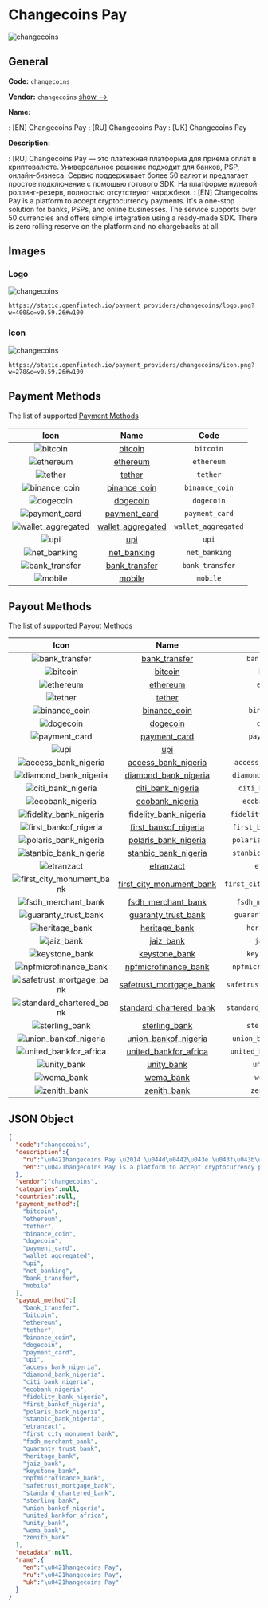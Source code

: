 
# Сhangecoins Pay 
![changecoins](https://static.openfintech.io/payment_providers/changecoins/logo.png?w=400&c=v0.59.26#w100)  

## General 
 
**Code:** `changecoins` 
 
**Vendor:** `changecoins` [show -->](/vendors/changecoins/) 
 
**Name:** 
 
:	[EN] Сhangecoins Pay 
:	[RU] Сhangecoins Pay 
:	[UK] Сhangecoins Pay 
 
**Description:** 
 
: [RU] Сhangecoins Pay — это платежная платформа для приема оплат в криптовалюте. Универсальное решение подходит для банков, PSP, онлайн-бизнеса. Сервис поддерживает более 50 валют и предлагает простое подключение с помощью готового SDK. На платформе нулевой роллинг-резерв, полностью отсутствуют чарджбеки. 
: [EN] Сhangecoins Pay is a platform to accept cryptocurrency payments. It's a one-stop solution for banks, PSPs, and online businesses. The service supports over 50 currencies and offers simple integration using a ready-made SDK. There is zero rolling reserve on the platform and no chargebacks at all. 
 

## Images 

### Logo 
 
![changecoins](https://static.openfintech.io/payment_providers/changecoins/logo.png?w=400&c=v0.59.26#w100)  

```
https://static.openfintech.io/payment_providers/changecoins/logo.png?w=400&c=v0.59.26#w100
```  

### Icon 
 
![changecoins](https://static.openfintech.io/payment_providers/changecoins/icon.png?w=278&c=v0.59.26#w100)  

```
https://static.openfintech.io/payment_providers/changecoins/icon.png?w=278&c=v0.59.26#w100
```  

## Payment Methods 
 
The list of supported [Payment Methods](/payment-methods/) 

|Icon|Name|Code| 
|:---:|:---:|:---:| 
|![bitcoin](https://static.openfintech.io/payment_methods/bitcoin/icon.svg?w=278&c=v0.59.26#w100) |[bitcoin](/payment-methods/bitcoin/)|`bitcoin`| 
|![ethereum](https://static.openfintech.io/payment_methods/ethereum/icon.svg?w=278&c=v0.59.26#w100) |[ethereum](/payment-methods/ethereum/)|`ethereum`| 
|![tether](https://static.openfintech.io/payment_methods/tether/icon.svg?w=278&c=v0.59.26#w100) |[tether](/payment-methods/tether/)|`tether`| 
|![binance_coin](https://static.openfintech.io/payment_methods/binance_coin/icon.svg?w=278&c=v0.59.26#w100) |[binance_coin](/payment-methods/binance_coin/)|`binance_coin`| 
|![dogecoin](https://static.openfintech.io/payment_methods/dogecoin/icon.svg?w=278&c=v0.59.26#w100) |[dogecoin](/payment-methods/dogecoin/)|`dogecoin`| 
|![payment_card](https://static.openfintech.io/payment_methods/payment_card/icon.svg?w=278&c=v0.59.26#w100) |[payment_card](/payment-methods/payment_card/)|`payment_card`| 
|![wallet_aggregated](https://static.openfintech.io/payment_methods/wallet_aggregated/icon.svg?w=278&c=v0.59.26#w100) |[wallet_aggregated](/payment-methods/wallet_aggregated/)|`wallet_aggregated`| 
|![upi](https://static.openfintech.io/payment_methods/upi/icon.svg?w=278&c=v0.59.26#w100) |[upi](/payment-methods/upi/)|`upi`| 
|![net_banking](https://static.openfintech.io/payment_methods/net_banking/icon.svg?w=278&c=v0.59.26#w100) |[net_banking](/payment-methods/net_banking/)|`net_banking`| 
|![bank_transfer](https://static.openfintech.io/payment_methods/bank_transfer/icon.svg?w=278&c=v0.59.26#w100) |[bank_transfer](/payment-methods/bank_transfer/)|`bank_transfer`| 
|![mobile](https://static.openfintech.io/payment_methods/mobile/icon.svg?w=278&c=v0.59.26#w100) |[mobile](/payment-methods/mobile/)|`mobile`| 
 

## Payout Methods 
 
The list of supported [Payout Methods](/payout-methods/) 

|Icon|Name|Code| 
|:---:|:---:|:---:| 
|![bank_transfer](https://static.openfintech.io/payout_methods/bank_transfer/icon.svg?w=278&c=v0.59.26#w40) |[bank_transfer](payout-methodsbank_transfer/)|`bank_transfer`| 
|![bitcoin](https://static.openfintech.io/payout_methods/bitcoin/icon.svg?w=278&c=v0.59.26#w40) |[bitcoin](payout-methodsbitcoin/)|`bitcoin`| 
|![ethereum](https://static.openfintech.io/payout_methods/ethereum/icon.svg?w=278&c=v0.59.26#w40) |[ethereum](payout-methodsethereum/)|`ethereum`| 
|![tether](https://static.openfintech.io/payout_methods/tether/icon.svg?w=278&c=v0.59.26#w40) |[tether](payout-methodstether/)|`tether`| 
|![binance_coin](https://static.openfintech.io/payout_methods/binance_coin/icon.svg?w=278&c=v0.59.26#w40) |[binance_coin](payout-methodsbinance_coin/)|`binance_coin`| 
|![dogecoin](https://static.openfintech.io/payout_methods/dogecoin/icon.svg?w=278&c=v0.59.26#w40) |[dogecoin](payout-methodsdogecoin/)|`dogecoin`| 
|![payment_card](https://static.openfintech.io/payout_methods/payment_card/icon.svg?w=278&c=v0.59.26#w40) |[payment_card](payout-methodspayment_card/)|`payment_card`| 
|![upi](https://static.openfintech.io/payout_methods/upi/icon.svg?w=278&c=v0.59.26#w40) |[upi](payout-methodsupi/)|`upi`| 
|![access_bank_nigeria](https://static.openfintech.io/payout_methods/access_bank_nigeria/icon.svg?w=278&c=v0.59.26#w40) |[access_bank_nigeria](payout-methodsaccess_bank_nigeria/)|`access_bank_nigeria`| 
|![diamond_bank_nigeria](https://static.openfintech.io/payout_methods/diamond_bank_nigeria/icon.svg?w=278&c=v0.59.26#w40) |[diamond_bank_nigeria](payout-methodsdiamond_bank_nigeria/)|`diamond_bank_nigeria`| 
|![citi_bank_nigeria](https://static.openfintech.io/payout_methods/citi_bank_nigeria/icon.svg?w=278&c=v0.59.26#w40) |[citi_bank_nigeria](payout-methodsciti_bank_nigeria/)|`citi_bank_nigeria`| 
|![ecobank_nigeria](https://static.openfintech.io/payout_methods/ecobank_nigeria/icon.svg?w=278&c=v0.59.26#w40) |[ecobank_nigeria](payout-methodsecobank_nigeria/)|`ecobank_nigeria`| 
|![fidelity_bank_nigeria](https://static.openfintech.io/payout_methods/fidelity_bank_nigeria/icon.svg?w=278&c=v0.59.26#w40) |[fidelity_bank_nigeria](payout-methodsfidelity_bank_nigeria/)|`fidelity_bank_nigeria`| 
|![first_bankof_nigeria](https://static.openfintech.io/payout_methods/first_bankof_nigeria/icon.svg?w=278&c=v0.59.26#w40) |[first_bankof_nigeria](payout-methodsfirst_bankof_nigeria/)|`first_bankof_nigeria`| 
|![polaris_bank_nigeria](https://static.openfintech.io/payout_methods/polaris_bank_nigeria/icon.svg?w=278&c=v0.59.26#w40) |[polaris_bank_nigeria](payout-methodspolaris_bank_nigeria/)|`polaris_bank_nigeria`| 
|![stanbic_bank_nigeria](https://static.openfintech.io/payout_methods/stanbic_bank_nigeria/icon.svg?w=278&c=v0.59.26#w40) |[stanbic_bank_nigeria](payout-methodsstanbic_bank_nigeria/)|`stanbic_bank_nigeria`| 
|![etranzact](https://static.openfintech.io/payout_methods/etranzact/icon.svg?w=278&c=v0.59.26#w40) |[etranzact](payout-methodsetranzact/)|`etranzact`| 
|![first_city_monument_bank](https://static.openfintech.io/payout_methods/first_city_monument_bank/icon.svg?w=278&c=v0.59.26#w40) |[first_city_monument_bank](payout-methodsfirst_city_monument_bank/)|`first_city_monument_bank`| 
|![fsdh_merchant_bank](https://static.openfintech.io/payout_methods/fsdh_merchant_bank/icon.svg?w=278&c=v0.59.26#w40) |[fsdh_merchant_bank](payout-methodsfsdh_merchant_bank/)|`fsdh_merchant_bank`| 
|![guaranty_trust_bank](https://static.openfintech.io/payout_methods/guaranty_trust_bank/icon.svg?w=278&c=v0.59.26#w40) |[guaranty_trust_bank](payout-methodsguaranty_trust_bank/)|`guaranty_trust_bank`| 
|![heritage_bank](https://static.openfintech.io/payout_methods/heritage_bank/icon.svg?w=278&c=v0.59.26#w40) |[heritage_bank](payout-methodsheritage_bank/)|`heritage_bank`| 
|![jaiz_bank](https://static.openfintech.io/payout_methods/jaiz_bank/icon.svg?w=278&c=v0.59.26#w40) |[jaiz_bank](payout-methodsjaiz_bank/)|`jaiz_bank`| 
|![keystone_bank](https://static.openfintech.io/payout_methods/keystone_bank/icon.svg?w=278&c=v0.59.26#w40) |[keystone_bank](payout-methodskeystone_bank/)|`keystone_bank`| 
|![npfmicrofinance_bank](https://static.openfintech.io/payout_methods/npfmicrofinance_bank/icon.png?w=278&c=v0.59.26#w40) |[npfmicrofinance_bank](payout-methodsnpfmicrofinance_bank/)|`npfmicrofinance_bank`| 
|![safetrust_mortgage_bank](https://static.openfintech.io/payout_methods/safetrust_mortgage_bank/icon.svg?w=278&c=v0.59.26#w40) |[safetrust_mortgage_bank](payout-methodssafetrust_mortgage_bank/)|`safetrust_mortgage_bank`| 
|![standard_chartered_bank](https://static.openfintech.io/payout_methods/standard_chartered_bank/icon.svg?w=278&c=v0.59.26#w40) |[standard_chartered_bank](payout-methodsstandard_chartered_bank/)|`standard_chartered_bank`| 
|![sterling_bank](https://static.openfintech.io/payout_methods/sterling_bank/icon.png?w=278&c=v0.59.26#w40) |[sterling_bank](payout-methodssterling_bank/)|`sterling_bank`| 
|![union_bankof_nigeria](https://static.openfintech.io/payout_methods/union_bankof_nigeria/icon.svg?w=278&c=v0.59.26#w40) |[union_bankof_nigeria](payout-methodsunion_bankof_nigeria/)|`union_bankof_nigeria`| 
|![united_bankfor_africa](https://static.openfintech.io/payout_methods/united_bankfor_africa/icon.svg?w=278&c=v0.59.26#w40) |[united_bankfor_africa](payout-methodsunited_bankfor_africa/)|`united_bankfor_africa`| 
|![unity_bank](https://static.openfintech.io/payout_methods/unity_bank/icon.svg?w=278&c=v0.59.26#w40) |[unity_bank](payout-methodsunity_bank/)|`unity_bank`| 
|![wema_bank](https://static.openfintech.io/payout_methods/wema_bank/icon.svg?w=278&c=v0.59.26#w40) |[wema_bank](payout-methodswema_bank/)|`wema_bank`| 
|![zenith_bank](https://static.openfintech.io/payout_methods/zenith_bank/icon.svg?w=278&c=v0.59.26#w40) |[zenith_bank](payout-methodszenith_bank/)|`zenith_bank`| 
 

## JSON Object 

```json
{
  "code":"changecoins",
  "description":{
    "ru":"\u0421hangecoins Pay \u2014 \u044d\u0442\u043e \u043f\u043b\u0430\u0442\u0435\u0436\u043d\u0430\u044f \u043f\u043b\u0430\u0442\u0444\u043e\u0440\u043c\u0430 \u0434\u043b\u044f \u043f\u0440\u0438\u0435\u043c\u0430 \u043e\u043f\u043b\u0430\u0442 \u0432 \u043a\u0440\u0438\u043f\u0442\u043e\u0432\u0430\u043b\u044e\u0442\u0435. \u0423\u043d\u0438\u0432\u0435\u0440\u0441\u0430\u043b\u044c\u043d\u043e\u0435 \u0440\u0435\u0448\u0435\u043d\u0438\u0435 \u043f\u043e\u0434\u0445\u043e\u0434\u0438\u0442 \u0434\u043b\u044f \u0431\u0430\u043d\u043a\u043e\u0432, PSP, \u043e\u043d\u043b\u0430\u0439\u043d-\u0431\u0438\u0437\u043d\u0435\u0441\u0430. \u0421\u0435\u0440\u0432\u0438\u0441 \u043f\u043e\u0434\u0434\u0435\u0440\u0436\u0438\u0432\u0430\u0435\u0442 \u0431\u043e\u043b\u0435\u0435 50 \u0432\u0430\u043b\u044e\u0442 \u0438 \u043f\u0440\u0435\u0434\u043b\u0430\u0433\u0430\u0435\u0442 \u043f\u0440\u043e\u0441\u0442\u043e\u0435 \u043f\u043e\u0434\u043a\u043b\u044e\u0447\u0435\u043d\u0438\u0435 \u0441 \u043f\u043e\u043c\u043e\u0449\u044c\u044e \u0433\u043e\u0442\u043e\u0432\u043e\u0433\u043e SDK. \u041d\u0430 \u043f\u043b\u0430\u0442\u0444\u043e\u0440\u043c\u0435 \u043d\u0443\u043b\u0435\u0432\u043e\u0439 \u0440\u043e\u043b\u043b\u0438\u043d\u0433-\u0440\u0435\u0437\u0435\u0440\u0432, \u043f\u043e\u043b\u043d\u043e\u0441\u0442\u044c\u044e \u043e\u0442\u0441\u0443\u0442\u0441\u0442\u0432\u0443\u044e\u0442 \u0447\u0430\u0440\u0434\u0436\u0431\u0435\u043a\u0438.",
    "en":"\u0421hangecoins Pay is a platform to accept cryptocurrency payments. It's a one-stop solution for banks, PSPs, and online businesses. The service supports over 50 currencies and offers simple integration using a ready-made SDK. There is zero rolling reserve on the platform and no chargebacks at all."
  },
  "vendor":"changecoins",
  "categories":null,
  "countries":null,
  "payment_method":[
    "bitcoin",
    "ethereum",
    "tether",
    "binance_coin",
    "dogecoin",
    "payment_card",
    "wallet_aggregated",
    "upi",
    "net_banking",
    "bank_transfer",
    "mobile"
  ],
  "payout_method":[
    "bank_transfer",
    "bitcoin",
    "ethereum",
    "tether",
    "binance_coin",
    "dogecoin",
    "payment_card",
    "upi",
    "access_bank_nigeria",
    "diamond_bank_nigeria",
    "citi_bank_nigeria",
    "ecobank_nigeria",
    "fidelity_bank_nigeria",
    "first_bankof_nigeria",
    "polaris_bank_nigeria",
    "stanbic_bank_nigeria",
    "etranzact",
    "first_city_monument_bank",
    "fsdh_merchant_bank",
    "guaranty_trust_bank",
    "heritage_bank",
    "jaiz_bank",
    "keystone_bank",
    "npfmicrofinance_bank",
    "safetrust_mortgage_bank",
    "standard_chartered_bank",
    "sterling_bank",
    "union_bankof_nigeria",
    "united_bankfor_africa",
    "unity_bank",
    "wema_bank",
    "zenith_bank"
  ],
  "metadata":null,
  "name":{
    "en":"\u0421hangecoins Pay",
    "ru":"\u0421hangecoins Pay",
    "uk":"\u0421hangecoins Pay"
  }
}
```  
